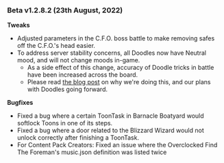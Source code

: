 ### Beta v1.2.8.2 (23th August, 2022)
 
**Tweaks**
- Adjusted parameters in the C.F.O. boss battle to make removing safes off the C.F.O.'s head easier.
- To address server stability concerns, all Doodles now have Neutral mood, and will not change moods in-game.
  - As a side effect of this change, accuracy of Doodle tricks in battle have been increased across the board.
  - Please read [the blog post](https://corporateclash.net/news/article/95) on why we're doing this, and our plans with Doodles going forward.
 
**Bugfixes**
- Fixed a bug where a certain ToonTask in Barnacle Boatyard would softlock Toons in one of its steps.
- Fixed a bug where a door related to the Blizzard Wizard would not unlock correctly after finishing a ToonTask.
- For Content Pack Creators: Fixed an issue where the Overclocked Find The Foreman's music.json definition was listed twice